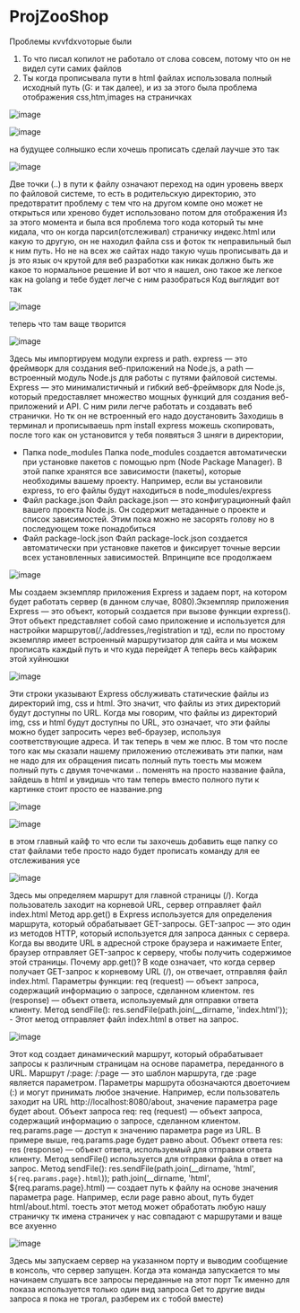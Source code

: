 # ProjZooShop
Проблемы кvvfdxvоторые были
1. То что писал копилот не работало от слова совсем, потому что он не видел сути самих файлов
2. Ты когда прописывала пути в html файлах использовала полный исходный путь (G: и так далее), и из за этого была проблема отображения сss,htm,images на страничках



![image](https://github.com/user-attachments/assets/009140f3-b223-4655-987c-6f072e45ae78)





![image](https://github.com/user-attachments/assets/217f02a8-1daa-4659-9980-54bd40bf57b1)





на будущее солнышко если хочешь прописать сделай лаучше это так





![image](https://github.com/user-attachments/assets/cf35778f-daa7-4866-96f4-a352f926bf2f)





Две точки (..) в пути к файлу означают переход на один уровень вверх по файловой системе, то есть в родительскую директорию, это предотвратит проблему с тем что на другом компе оно может не открыться или хреново будет использовано потом для отображения
Из за этого момента и была вся проблема того кода который ты мне кидала, что он когда парсил(отслеживал) страничку индекс.html или какую то другую, он не находил файла css и фоток тк неправильный был к ним путь.
Но не на всех же сайтах надо такую чушь прописывать да и js это язык оч крутой для веб разработки как никак должно быть же какое то нормальное решение
И вот что я нашел, оно такое же легкое как на golang и тебе будет легче с ним разобраться
Код выглядит вот так





![image](https://github.com/user-attachments/assets/4470ee12-dfae-4899-99e9-2f048c03963a)




теперь что там ваще творится






![image](https://github.com/user-attachments/assets/1b189e1f-f539-4cbc-b170-817feb71a411)






Здесь мы импортируем модули express и path. express — это фреймворк для создания веб-приложений на Node.js, а path — встроенный модуль Node.js для работы с путями файловой системы.
Express — это минималистичный и гибкий веб-фреймворк для Node.js, который предоставляет множество мощных функций для создания веб-приложений и API. С ним рили легче работать и создавать веб странички.
Но тк он не встроенный его надо доустановить
Заходишь в терминал и прописываешь 
npm install express
можешь скопировать, после того как он установится у тебя появяться 3 шняги в директории, 
- Папка node_modules
Папка node_modules создается автоматически при установке пакетов с помощью npm (Node Package Manager). В этой папке хранятся все зависимости (пакеты), которые необходимы вашему проекту. Например, если вы установили express, то его файлы будут находиться в node_modules/express 
- Файл package.json
Файл package.json — это конфигурационный файл вашего проекта Node.js. Он содержит метаданные о проекте и список зависимостей. Этим пока можно не засорять голову но в последующем тоже понадобиться
- Файл package-lock.json
Файл package-lock.json создается автоматически при установке пакетов и фиксирует точные версии всех установленных зависимостей.
Впринципе все продолжаем





![image](https://github.com/user-attachments/assets/ad0964d9-2c0c-45fb-b8fe-6f28137fe587)






Мы создаем экземпляр приложения Express и задаем порт, на котором будет работать сервер (в данном случае, 8080).Экземпляр приложения Express — это объект, который создается при вызове функции express(). Этот объект представляет собой само приложение и используется для настройки маршрутов(/,/addresses,/registration и тд), если по простому экземпляр имеет встроенный маршрутизатор для сайта и мы можем прописать каждый путь и что куда перейдет
А теперь весь кайфарик этой хуйнюшки



![image](https://github.com/user-attachments/assets/5f03ed21-5068-423b-b8ab-7b283813311f)






Эти строки указывают Express обслуживать статические файлы из директорий img, css и html. Это значит, что файлы из этих директорий будут доступны по URL. Когда мы говорим, что файлы из директорий img, css и html будут доступны по URL, это означает, что эти файлы можно будет запросить через веб-браузер, используя соответствующие адреса.
И так теперь в чем же плюс. В том что после того как мы сказали нашему приложению отслеживать эти папки, нам не надо для их обращения писать полный путь тоесть мы можем полный путь с двумя точечками .. поменять на просто название файла, зайдешь в html и увидишь что там теперь вместо полного пути к картинке стоит просто ее название.png 




![image](https://github.com/user-attachments/assets/711e374b-1d4c-4c79-99b6-8edd29c73e6c)




![image](https://github.com/user-attachments/assets/ecef7e58-5966-4e33-bbb4-06522a8a27ec)




в этом главный кайф то что если ты захочешь добавить еще папку со стат файлами тебе просто надо будет прописать команду для ее отслеживания усе

![image](https://github.com/user-attachments/assets/0df4d48c-d707-4cb2-8c8a-8fcac92a2a89)



Здесь мы определяем маршрут для главной страницы (/). Когда пользователь заходит на корневой URL, сервер отправляет файл index.html
Метод app.get() в Express используется для определения маршрута, который обрабатывает GET-запросы. GET-запрос — это один из методов HTTP, который используется для запроса данных с сервера. Когда вы вводите URL в адресной строке браузера и нажимаете Enter, браузер отправляет GET-запрос к серверу, чтобы получить содержимое этой страницы. Почему app.get()? В коде означает, что когда сервер получает GET-запрос к корневому URL (/), он отвечает, отправляя файл index.html. 
Параметры функции:
req (request) — объект запроса, содержащий информацию о запросе, сделанном клиентом.
res (response) — объект ответа, используемый для отправки ответа клиенту.
Метод sendFile():
res.sendFile(path.join(__dirname, 'index.html')); -  Этот метод отправляет файл index.html в ответ на запрос.



![image](https://github.com/user-attachments/assets/74690adb-07d8-403d-9f2b-0f350c98a112)





Этот код создает динамический маршрут, который обрабатывает запросы к различным страницам на основе параметра, переданного в URL.
Маршрут /:page:
/:page — это шаблон маршрута, где :page является параметром. Параметры маршрута обозначаются двоеточием (:) и могут принимать любое значение.
Например, если пользователь заходит на URL http://localhost:8080/about, значение параметра page будет about.
Объект запроса req:
req (request) — объект запроса, содержащий информацию о запросе, сделанном клиентом.
req.params.page — доступ к значению параметра page из URL. В примере выше, req.params.page будет равно about.
Объект ответа res:
res (response) — объект ответа, используемый для отправки ответа клиенту.
Метод sendFile() используется для отправки файла в ответ на запрос.
Метод sendFile():
res.sendFile(path.join(__dirname, 'html', `${req.params.page}.html`));
path.join(__dirname, 'html', ${req.params.page}.html) — создает путь к файлу на основе значения параметра page. Например, если page равно about, путь будет html/about.html.
тоесть этот метод может обработать любую нашу страничку тк имена страничек у нас совпадают с маршрутами и ваще все ахуенно




![image](https://github.com/user-attachments/assets/abb0d222-f149-4627-a2c9-cb23e4f61de4)




Здесь мы запускаем сервер на указанном порту и выводим сообщение в консоль, что сервер запущен. Когда эта команда запускается то мы начинаем слушать все запросы переданные на этот порт
Тк именно для показа используется только один вид запроса Get то другие виды запроса я пока не трогал, разберем их с тобой вместе)










 
